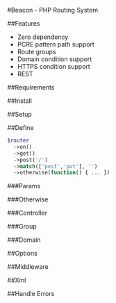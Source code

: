 #Beacon - PHP Routing System

##Features
- Zero dependency
- PCRE pattern path support
- Route groups
- Domain condition support
- HTTPS condition support
- REST

##Requirements

##Install

##Setup

##Define

```PHP
$router
  ->on()
  ->get()
  ->post('/')
  ->match(['post','put'], '')
  ->otherwise(function() { ... })
```
###Params


###Otherwise

###Controller

###Group

###Domain

##Options

##Middleware

##Xml

##Handle Errors